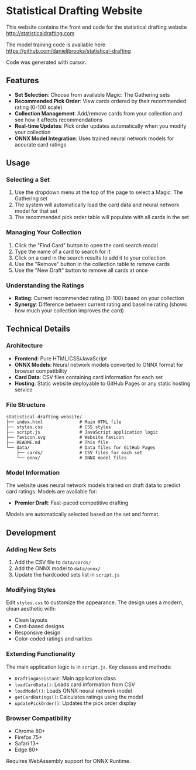 # Statistical Drafting Website

This website contains the front end code for the statistical drafting website http://statisticaldrafting.com

The model training code is available here https://github.com/danieljbrooks/statistical-drafting

Code was generated with cursor. 

## Features

- **Set Selection**: Choose from available Magic: The Gathering sets
- **Recommended Pick Order**: View cards ordered by their recommended rating (0-100 scale)
- **Collection Management**: Add/remove cards from your collection and see how it affects recommendations
- **Real-time Updates**: Pick order updates automatically when you modify your collection
- **ONNX Model Integration**: Uses trained neural network models for accurate card ratings

## Usage

### Selecting a Set
1. Use the dropdown menu at the top of the page to select a Magic: The Gathering set
2. The system will automatically load the card data and neural network model for that set
3. The recommended pick order table will populate with all cards in the set

### Managing Your Collection
1. Click the "Find Card" button to open the card search modal
2. Type the name of a card to search for it
3. Click on a card in the search results to add it to your collection
4. Use the "Remove" button in the collection table to remove cards
5. Use the "New Draft" button to remove all cards at once

### Understanding the Ratings
- **Rating**: Current recommended rating (0-100) based on your collection
- **Synergy**: Difference between current rating and baseline rating (shows how much your collection improves the card)

## Technical Details

### Architecture
- **Frontend**: Pure HTML/CSS/JavaScript
- **ONNX Models**: Neural network models converted to ONNX format for browser compatibility
- **Card Data**: CSV files containing card information for each set
- **Hosting**: Static website deployable to GitHub Pages or any static hosting service

### File Structure
```
statistical-drafting-website/
├── index.html              # Main HTML file
├── styles.css              # CSS styles
├── script.js               # JavaScript application logic
├── favicon.svg             # Website favicon
├── README.md               # This file
└── data/                   # Data files for GitHub Pages
    ├── cards/              # CSV files for each set
    └── onnx/               # ONNX model files
```

### Model Information
The website uses neural network models trained on draft data to predict card ratings. Models are available for:
- **Premier Draft**: Fast-paced competitive drafting

Models are automatically selected based on the set and format.

## Development

### Adding New Sets
1. Add the CSV file to `data/cards/`
2. Add the ONNX model to `data/onnx/`
3. Update the hardcoded sets list in `script.js`

### Modifying Styles
Edit `styles.css` to customize the appearance. The design uses a modern, clean aesthetic with:
- Clean layouts
- Card-based designs
- Responsive design
- Color-coded ratings and rarities

### Extending Functionality
The main application logic is in `script.js`. Key classes and methods:
- `DraftingAssistant`: Main application class
- `loadCardData()`: Loads card information from CSV
- `loadModel()`: Loads ONNX neural network model
- `getCardRatings()`: Calculates ratings using the model
- `updatePickOrder()`: Updates the pick order display

### Browser Compatibility
- Chrome 80+
- Firefox 75+
- Safari 13+
- Edge 80+

Requires WebAssembly support for ONNX Runtime.
